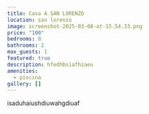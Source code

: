 ```yaml
---
title: Casa A SAN LORENZO
location: san lorenzo
image: screenshot-2025-03-08-at-15.54.33.png
price: "100"
bedrooms: 0
bathrooms: 2
max_guests: 1
featured: true
description: hfedhbsiafhiaeu
amenities:
  - piscina
gallery: []
---
```

isaduhaiushdiuwahgdiuaf